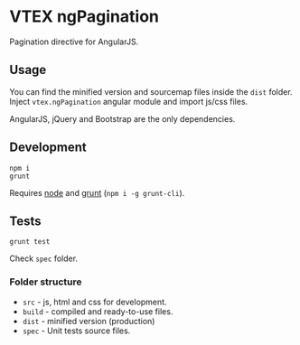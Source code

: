 # VTEX ngPagination

Pagination directive for AngularJS.

## Usage

You can find the minified version and sourcemap files inside the `dist` folder. Inject `vtex.ngPagination` angular module and import js/css files.

AngularJS, jQuery and Bootstrap are the only dependencies.

## Development

    npm i
    grunt
    
Requires [node](http://nodejs.org/) and [grunt](http://gruntjs.com/) (`npm i -g grunt-cli`). 

## Tests

    grunt test

Check `spec` folder.

### Folder structure

- `src` - js, html and css for development.
- `build` - compiled and ready-to-use files.
- `dist` - minified version (production)
- `spec` - Unit tests source files.

